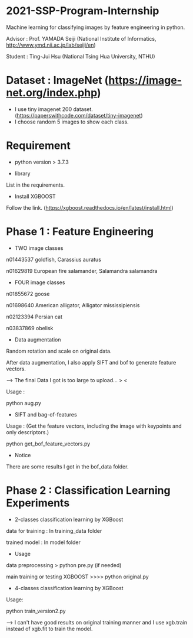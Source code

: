# 2021-SSP-Program-Internship
Machine learning for classifying images by feature engineering in python.

Advisor : Prof. YAMADA Seiji (National Institute of Informatics, http://www.ymd.nii.ac.jp/lab/seiji/en)

Student : Ting-Jui Hsu (National Tsing Hua University, NTHU)

# Dataset : ImageNet (https://image-net.org/index.php)

* I use tiny imagenet 200 dataset. (https://paperswithcode.com/dataset/tiny-imagenet)
* I choose random 5 images to show each class.

# Requirement

* python version > 3.7.3

* library

List in the requirements.

* Install XGBOOST

Follow the link. (https://xgboost.readthedocs.io/en/latest/install.html)

# Phase 1 : Feature Engineering
* TWO image classes 

n01443537	goldfish, Carassius auratus

n01629819	European fire salamander, Salamandra salamandra

* FOUR image classes 

n01855672	goose

n01698640	American alligator, Alligator mississipiensis

n02123394	Persian cat

n03837869	obelisk

* Data augmentation

Random rotation and scale on original data.

After data augmentation, I also apply SIFT and bof to generate feature vectors.

--> The final Data I got is too large to upload... > <

Usage :

python aug.py

* SIFT and bag-of-features 

Usage : (Get the feature vectors, including the image with keypoints and only descriptors.)

python get_bof_feature_vectors.py

* Notice

There are some results I got in the bof_data folder.


# Phase 2 : Classification Learning Experiments
* 2-classes classification learning by XGBoost

data for training : In training_data folder

trained model : In model folder

* Usage

data preprocessing > python pre.py (if needed)

main training or testing XGBOOST >>>> python original.py

* 4-classes classification learning by XGBoost

Usage:

python train_version2.py

--> I can't have good results on original training manner and I use xgb.train instead of xgb.fit to train the model.










